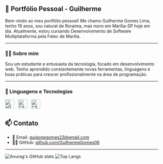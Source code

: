 ## 🥋 Portfólio Pessoal - Guilherme

Bem-vindo ao meu portfólio pessoal! Me chamo Guilherme Gomes Lima, tenho 19 anos, sou natural de Roraima, mas moro em Marília-SP hoje em dia. Atualmente, estou cursando Desenvolvimento de Software Multiplataforma pela Fatec de Marília. 


---

### 🧑‍💻 Sobre mim

Sou um estudante e entusiasta da tecnologia, focado em desenvolvimento web. Tenho aprendido constantemente novas ferramentas, linguagens e boas práticas para crescer profissionalmente na área de programação.

---

### 🤖 Linguagens e Tecnologias 
<img
align="left"
alt="HTML"
title="HTML"
width="30px"
style="padding-right: 10px;"
 src="https://cdn.jsdelivr.net/gh/devicons/devicon@latest/icons/html5/html5-original.svg" />
         
  
<img
align="left"
alt="CSS"
title="CSS"
width="30px"
style="padding-right: 10px;"
 src="https://cdn.jsdelivr.net/gh/devicons/devicon@latest/icons/css3/css3-original.svg" />
        
<img
align="left"
alt="CSS"
title="CSS"
width="30px" src="https://cdn.jsdelivr.net/gh/devicons/devicon@latest/icons/javascript/javascript-original.svg" />

<br>
<br>

## 📫 Contato

- 📧 Email: guigonegomes23@email.com  
- 🧑‍💻 GitHub: [github.com/GuilhermeGomes06](https://github.com/GuilhermeGomes06)

---
![Anurag's GitHub stats](https://github-readme-stats.vercel.app/api?username=GuilhermeGomes06&show_icons=true&theme=dark)
![Top Langs](https://github-readme-stats.vercel.app/api/top-langs/?username=GuilhermeGomes06&layout=compact&theme=dark)



